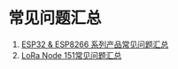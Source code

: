 # 常见问题汇总

1. [ESP32 & ESP8266 系列产品常见问题汇总](zh_CN/faq/heltec_esp_series_common_problem_summary)
2. [LoRa Node 151常见问题汇总](zh_CN/faq/lora_node_151_common_problem_summary)

